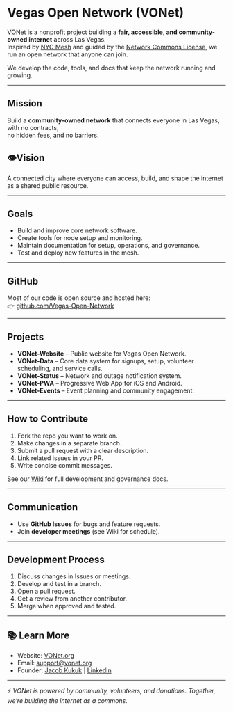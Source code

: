 # Vegas Open Network (VONet)

VONet is a nonprofit project building a **fair, accessible, and community-owned internet** across Las Vegas.  
Inspired by [NYC Mesh](https://nycmesh.net) and guided by the [Network Commons License]([https://networkcommons.org/ncl/](https://wiki.vonet.org/index.php?title=Network_Commons_License)),
we run an open network that anyone can join.

We develop the code, tools, and docs that keep the network running and growing.

---

## Mission
Build a **community-owned network** that connects everyone in Las Vegas, with no contracts,  
no hidden fees, and no barriers.

## 👁Vision
A connected city where everyone can access, build, and shape the internet  
as a shared public resource.

---

## Goals
- Build and improve core network software.  
- Create tools for node setup and monitoring.  
- Maintain documentation for setup, operations, and governance.  
- Test and deploy new features in the mesh.  

---

## GitHub
Most of our code is open source and hosted here:  
👉 [github.com/Vegas-Open-Network](https://github.com/Vegas-Open-Network)

---

## Projects
- **VONet-Website** – Public website for Vegas Open Network.  
- **VONet-Data** – Core data system for signups, setup, volunteer scheduling, and service calls.  
- **VONet-Status** – Network and outage notification system.  
- **VONet-PWA** – Progressive Web App for iOS and Android.  
- **VONet-Events** – Event planning and community engagement.  

---

## How to Contribute
1. Fork the repo you want to work on.  
2. Make changes in a separate branch.  
3. Submit a pull request with a clear description.  
4. Link related issues in your PR.  
5. Write concise commit messages.  

See our [Wiki](https://wiki.vonet.org/) for full development and governance docs.

---

## Communication
- Use **GitHub Issues** for bugs and feature requests.  
- Join **developer meetings** (see Wiki for schedule).  

---

## Development Process
1. Discuss changes in Issues or meetings.  
2. Develop and test in a branch.  
3. Open a pull request.  
4. Get a review from another contributor.  
5. Merge when approved and tested.  

---

## 📚 Learn More
- Website: [VONet.org](https://vonet.org)  
- Email: [support@vonet.org](mailto:support@vonet.org)  
- Founder: [Jacob Kukuk](https://jacobkukuk.com) | [LinkedIn](https://www.linkedin.com/in/jacobkukuk/)  

---

⚡ *VONet is powered by community, volunteers, and donations. Together, we’re building the internet as a commons.*

